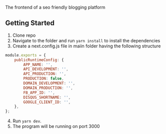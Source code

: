 The frontend of a seo friendly blogging platform

## Getting Started
1. Clone repo
2. Navigate to the folder and run `yarn install` to install the dependencies
3. Create a next.config.js file in maiin folder having the following structure
```javascript
module.exports = {
	publicRuntimeConfig: {
		APP_NAME: '',
		API_DEVELOPMENT: '',
		API_PRODUCTION: '',
		PRODUCTION: false,
		DOMAIN_DEVELOPMENT: '',
		DOMAIN_PRODUCTION: '',
		FB_APP_ID: '',
		DISQUS_SHORTNAME: '',
		GOOGLE_CLIENT_ID: '',
	},
};
```
4. Run `yarn dev`. 
5. The program will be running on port 3000 
